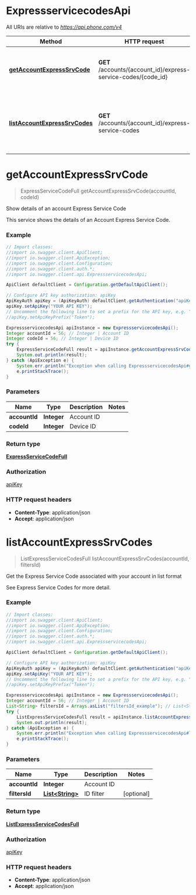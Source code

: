 # ExpressservicecodesApi

All URIs are relative to *https://api.phone.com/v4*

Method | HTTP request | Description
------------- | ------------- | -------------
[**getAccountExpressSrvCode**](ExpressservicecodesApi.md#getAccountExpressSrvCode) | **GET** /accounts/{account_id}/express-service-codes/{code_id} | Show details of an account Express Service Code
[**listAccountExpressSrvCodes**](ExpressservicecodesApi.md#listAccountExpressSrvCodes) | **GET** /accounts/{account_id}/express-service-codes | Get the Express Service Code associated with your account in list format


<a name="getAccountExpressSrvCode"></a>
# **getAccountExpressSrvCode**
> ExpressServiceCodeFull getAccountExpressSrvCode(accountId, codeId)

Show details of an account Express Service Code

This service shows the details of an Account Express Service Code.

### Example
```java
// Import classes:
//import io.swagger.client.ApiClient;
//import io.swagger.client.ApiException;
//import io.swagger.client.Configuration;
//import io.swagger.client.auth.*;
//import io.swagger.client.api.ExpressservicecodesApi;

ApiClient defaultClient = Configuration.getDefaultApiClient();

// Configure API key authorization: apiKey
ApiKeyAuth apiKey = (ApiKeyAuth) defaultClient.getAuthentication("apiKey");
apiKey.setApiKey("YOUR API KEY");
// Uncomment the following line to set a prefix for the API key, e.g. "Token" (defaults to null)
//apiKey.setApiKeyPrefix("Token");

ExpressservicecodesApi apiInstance = new ExpressservicecodesApi();
Integer accountId = 56; // Integer | Account ID
Integer codeId = 56; // Integer | Device ID
try {
    ExpressServiceCodeFull result = apiInstance.getAccountExpressSrvCode(accountId, codeId);
    System.out.println(result);
} catch (ApiException e) {
    System.err.println("Exception when calling ExpressservicecodesApi#getAccountExpressSrvCode");
    e.printStackTrace();
}
```

### Parameters

Name | Type | Description  | Notes
------------- | ------------- | ------------- | -------------
 **accountId** | **Integer**| Account ID |
 **codeId** | **Integer**| Device ID |

### Return type

[**ExpressServiceCodeFull**](ExpressServiceCodeFull.md)

### Authorization

[apiKey](../README.md#apiKey)

### HTTP request headers

 - **Content-Type**: application/json
 - **Accept**: application/json

<a name="listAccountExpressSrvCodes"></a>
# **listAccountExpressSrvCodes**
> ListExpressServiceCodesFull listAccountExpressSrvCodes(accountId, filtersId)

Get the Express Service Code associated with your account in list format

See Express Service Codes for more detail.

### Example
```java
// Import classes:
//import io.swagger.client.ApiClient;
//import io.swagger.client.ApiException;
//import io.swagger.client.Configuration;
//import io.swagger.client.auth.*;
//import io.swagger.client.api.ExpressservicecodesApi;

ApiClient defaultClient = Configuration.getDefaultApiClient();

// Configure API key authorization: apiKey
ApiKeyAuth apiKey = (ApiKeyAuth) defaultClient.getAuthentication("apiKey");
apiKey.setApiKey("YOUR API KEY");
// Uncomment the following line to set a prefix for the API key, e.g. "Token" (defaults to null)
//apiKey.setApiKeyPrefix("Token");

ExpressservicecodesApi apiInstance = new ExpressservicecodesApi();
Integer accountId = 56; // Integer | Account ID
List<String> filtersId = Arrays.asList("filtersId_example"); // List<String> | ID filter
try {
    ListExpressServiceCodesFull result = apiInstance.listAccountExpressSrvCodes(accountId, filtersId);
    System.out.println(result);
} catch (ApiException e) {
    System.err.println("Exception when calling ExpressservicecodesApi#listAccountExpressSrvCodes");
    e.printStackTrace();
}
```

### Parameters

Name | Type | Description  | Notes
------------- | ------------- | ------------- | -------------
 **accountId** | **Integer**| Account ID |
 **filtersId** | [**List&lt;String&gt;**](String.md)| ID filter | [optional]

### Return type

[**ListExpressServiceCodesFull**](ListExpressServiceCodesFull.md)

### Authorization

[apiKey](../README.md#apiKey)

### HTTP request headers

 - **Content-Type**: application/json
 - **Accept**: application/json

